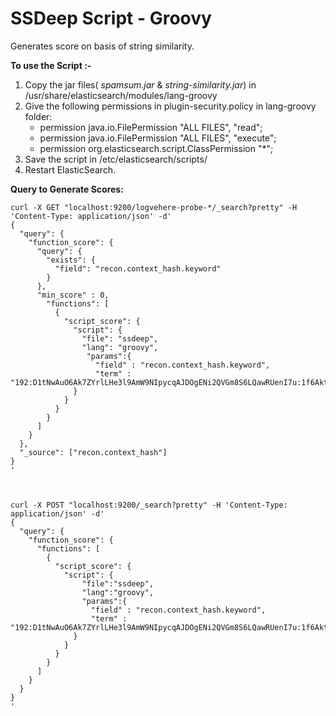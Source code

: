 # SSDeep Script - Groovy
Generates score on basis of string similarity. 

**To use the Script :-**
1. Copy the jar files( *spamsum.jar* & *string-similarity.jar*) in /usr/share/elasticsearch/modules/lang-groovy
2. Give the following permissions in plugin-security.policy in lang-groovy folder:
   - permission java.io.FilePermission "ALL FILES", "read"; 
   - permission java.io.FilePermission "ALL FILES", "execute";
   - permission org.elasticsearch.script.ClassPermission "*";
3. Save the script in /etc/elasticsearch/scripts/
4. Restart ElasticSearch.

**Query to Generate Scores:**
```
curl -X GET "localhost:9200/logvehere-probe-*/_search?pretty" -H 'Content-Type: application/json' -d'
{
  "query": {
    "function_score": {
      "query": {
        "exists": {
          "field": "recon.context_hash.keyword"
        }
      },
      "min_score" : 0,
        "functions": [
          {
            "script_score": {
              "script": {
                "file": "ssdeep",
                "lang": "groovy",
                 "params":{
                   "field" : "recon.context_hash.keyword",
                   "term" : "192:D1tNwAuO6Ak7ZYrlLHe3l9AmW9NIpycqAJDOgENi2QVGm8S6LQawRUenI7u:1f6AktElCom+mRqKG"
              }
            }
          }
        }
      ]
    }
  },
  "_source": ["recon.context_hash"]
}
' 
```


```


curl -X POST "localhost:9200/_search?pretty" -H 'Content-Type: application/json' -d'
{
  "query": {
    "function_score": {
      "functions": [
        {
          "script_score": {
            "script": {
                "file":"ssdeep",
                "lang":"groovy",
                "params":{
                  "field" : "recon.context_hash.keyword",
                  "term" : "192:D1tNwAuO6Ak7ZYrlLHe3l9AmW9NIpycqAJDOgENi2QVGm8S6LQawRUenI7u:1f6AktElCom+mRqKG"
              }
            }
          }
        }
      ]
    }
  }
}
'
```


